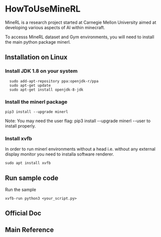 # HowToUseMineRL

MineRL is a research project started at Carnegie Mellon University aimed at developing various aspects of AI within minecraft.

To accesss MineRL dataset and Gym environments, you will need to install the main python package minerl.

## Installation on Linux

### Install JDK 1.8 on your system

  ```
    sudo add-apt-repository ppa:openjdk-r/ppa
    sudo apt-get update
    sudo apt-get install openjdk-8-jdk
  ```

### Install the minerl package
```
pip3 install --upgrade minerl
```
Note: You may need the user flag: pip3 install --upgrade minerl --user to install properly.

### Install xvfb

In order to run minerl environments without a head i.e. without any external display monitor you need to installa software renderer.

```
sudo apt install xvfb
```

## Run sample code

Run the sample 
```
xvfb-run python3 <your_script.py>
```

## Official Doc


## Main Reference





